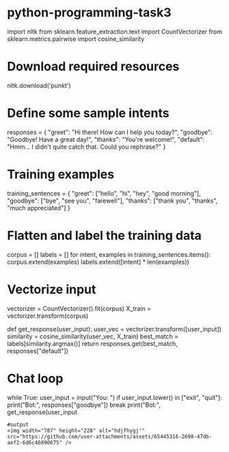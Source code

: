 # python-programming-task3

import nltk
from sklearn.feature_extraction.text import CountVectorizer
from sklearn.metrics.pairwise import cosine_similarity

# Download required resources
nltk.download('punkt')

# Define some sample intents
responses = {
    "greet": "Hi there! How can I help you today?",
    "goodbye": "Goodbye! Have a great day!",
    "thanks": "You're welcome!",
    "default": "Hmm... I didn't quite catch that. Could you rephrase?"
}

# Training examples
training_sentences = {
    "greet": ["hello", "hi", "hey", "good morning"],
    "goodbye": ["bye", "see you", "farewell"],
    "thanks": ["thank you", "thanks", "much appreciated"]
}

# Flatten and label the training data
corpus = []
labels = []
for intent, examples in training_sentences.items():
    corpus.extend(examples)
    labels.extend([intent] * len(examples))

# Vectorize input
vectorizer = CountVectorizer().fit(corpus)
X_train = vectorizer.transform(corpus)

def get_response(user_input):
    user_vec = vectorizer.transform([user_input])
    similarity = cosine_similarity(user_vec, X_train)
    best_match = labels[similarity.argmax()]
    return responses.get(best_match, responses["default"])

# Chat loop
while True:
    user_input = input("You: ")
    if user_input.lower() in ["exit", "quit"]:
        print("Bot:", responses["goodbye"])
        break
    print("Bot:", get_response(user_input

    #output
    <img width="787" height="228" alt="hdjfhygj'" src="https://github.com/user-attachments/assets/65445316-2698-47db-aef2-6d6c46890675" />

